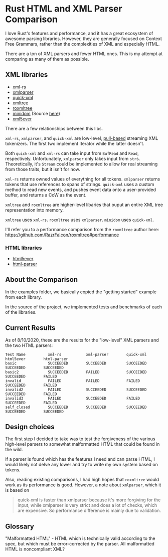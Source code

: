# Rust HTML and XML Parser Comparison

I love Rust's features and performance, and it has a great ecosystem of awesome parsing libraries. However, they are generally focused on Context Free Grammars, rather than the complexities of XML and especially HTML.

There are a ton of XML parsers and fewer HTML ones. This is my attempt at comparing as many of them as possible.

## XML libraries

- [xml-rs](https://github.com/netvl/xml-rs)
- [xmlparser](https://github.com/RazrFalcon/xmlparser)
- [quick-xml](https://github.com/tafia/quick-xml)
- [xmltree](https://github.com/eminence/xmltree-rs)
- [roxmltree](https://github.com/RazrFalcon/roxmltree)
- [minidom](https://docs.rs/minidom/0.12.0/minidom/) (Source [here](https://gitlab.com/xmpp-rs/xmpp-rs))
- [xml5ever](https://github.com/servo/html5ever/tree/master/xml5ever)

There are a few relationships between this libs.

`xml-rs`, `xmlparser`, and `quick-xml` are low-level, [pull-based](https://stackoverflow.com/questions/15895124/what-is-push-approach-and-pull-approach-to-parsing) streaming XML tokenizers. The first two implement Iterator while the latter doesn't.

Both `quick-xml` and `xml-rs` can take input from `BufRead` and `Read`, respectively. Unfortunately, `xmlparser` only takes input from `str`s. Theoretically, it's `Stream` could be implemented to allow for real streaming from those traits, but it isn't for now.

`xml-rs` returns owned values of everything for all tokens. `xmlparser` returns tokens that use references to spans of strings. `quick-xml` uses a custom method to read new events, and pushes event data onto a user-provided buffer, and returns a CoW as the event.

`xmltree` and `roxmltree` are higher-level libaries that ouput an entire XML tree representation into memory.

`xmltree` uses `xml-rs`. `roxmltree` uses `xmlparser`. `minidom` uses `quick-xml`.

I'll refer you to a performance comparison from the `roxmltree` author here: https://github.com/RazrFalcon/roxmltree#performance

### HTML libraries

- [html5ever](https://github.com/servo/html5ever)
- [html-parser](https://github.com/mathiversen/html-parser)

## About the Comparison

In the examples folder, we basically copied the "getting started" example from each library.

In the source of the project, we implemented tests and benchmarks of each of the libraries.

## Current Results

As of 8/10/2020, these are the results for the "low-level" XML parsers and the two HTML parsers:

```
Test Name          xml-rs           xml-parser        quick-xml        html5ever        html-parser
basic              SUCCEEDED        SUCCEEDED         SUCCEEDED        SUCCEEDED        SUCCEEDED
basic2             SUCCEEDED        FAILED            SUCCEEDED        SUCCEEDED        FAILED
invalid            FAILED           FAILED            FAILED           SUCCEEDED        FAILED
invalid2           FAILED           SUCCEEDED         SUCCEEDED        SUCCEEDED        FAILED
invalid3           FAILED           SUCCEEDED         FAILED           SUCCEEDED        FAILED
self_closed        SUCCEEDED        SUCCEEDED         SUCCEEDED        SUCCEEDED        SUCCEEDED

```

## Design choices

The first step I decided to take was to test the forgiveness of the various high-level parsers to somewhat malformatted HTML that could be found in the wild.

If a parser is found which has the features I need and can parse HTML, I would likely not delve any lower and try to write my own system based on tokens.

Also, reading existing comparisons, I had high hopes that `roxmltree` would work as its performance is good. However, a note about `xmlparser`, which it is based on

> quick-xml is faster than xmlparser because it's more forgiving for the input, while xmlparser is very strict and does a lot of checks, which are expensive. So performance difference is mainly due to validation.

## Glossary

"Malformatted HTML" - HTML which is technically valid according to the spec, but which must be error-corrected by the parser. All malformatted HTML is noncompliant XML?
